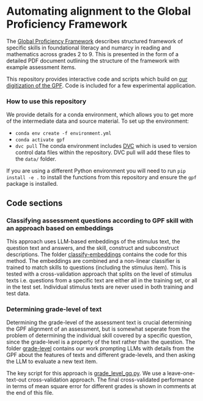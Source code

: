 # Automating alignment to the Global Proficiency Framework

The [Global Proficiency Framework](https://www.edu-links.org/resources/global-proficiency-framework-reading-and-mathematics) describes structured framework of specific skills in foundational literacy and numarcy in reading and mathematics across grades 2 to 9. This is presented in the form of a detailed PDF document outlining the structure of the framework with example assessment items.

This repository provides interactive code and scripts which build on [our digitization of the GPF](https://github.com/AI-for-Education/global-proficiency-framework/). Code is included for a few experimental application. 

### How to use this repository

We provide details for a conda environment, which allows you to get more of the intermediate data and source material. To set up the environment:
- `conda env create -f environment.yml`
- `conda activate gpf`
- `dvc pull`
The conda environment includes [DVC](https://dvc.org/) which is used to version control data files within the repository. DVC pull will add these files to the `data/` folder. 

If you are using a different Python environment you will need to run `pip install -e .` to install the functions from this repository and ensure the `gpf` package is installed. 

## Code sections

### Classifying assessment questions according to GPF skill with an approach based on embeddings

This approach uses LLM-based embeddings of the stimulus text, the question text and answers, and the skill, construct and subconstruct descriptions. The folder [classify-embeddings](classify-embeddings/) contains the code for this method. The embeddings are combined and a non-linear classifier is trained to match skills to questions (including the stimulus item). This is tested with a cross-validation approach that splits on the level of stimulus texts i.e. questions from a specific text are either all in the training set, or all in the test set. Individual stimulus texts are never used in both training and test data. 


### Determining grade-level of text 

Determining the grade-level of the assessment text is crucial determining the GPF alignment of an assessment, but is somewhat seperate from the problem of determining the individual skill covered by a specific question, since the grade-level is a property of the text rather than the question. The folder [grade-level](grade-level/) contains our work prompting LLMs with details from the GPF about the features of texts and different grade-levels, and then asking the LLM to evaluate a new text item. 

The key script for this approach is [grade_level_gq.py](grade-level/grade_level_gq.py). We use a leave-one-text-out cross-validation approach. The final cross-validated performance in terms of mean square error for different grades is shown in comments at the end of this file. 